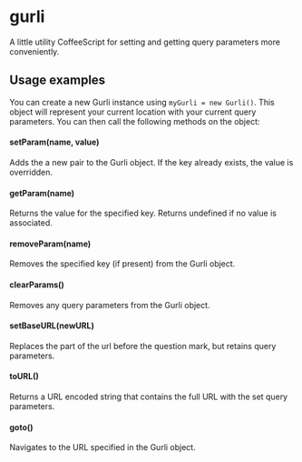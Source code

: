 # gurli

A little utility CoffeeScript for setting and getting query parameters more conveniently.

## Usage examples

You can create a new Gurli instance using `myGurli = new Gurli()`. This object will represent your current location with your current query parameters. You can then call the following methods on the object:

#### setParam(name, value)
Adds the a new pair to the Gurli object. If the key already exists, the value is overridden.

#### getParam(name)
Returns the value for the specified key. Returns undefined if no value is associated.

#### removeParam(name)
Removes the specified key (if present) from the Gurli object.

#### clearParams()
Removes any query parameters from the Gurli object.

#### setBaseURL(newURL)
Replaces the part of the url before the question mark, but retains query parameters.

#### toURL()
Returns a URL encoded string that contains the full URL with the set query parameters.

#### goto()
Navigates to the URL specified in the Gurli object.
